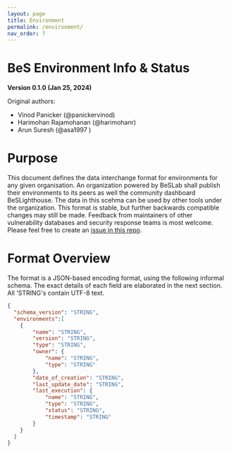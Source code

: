 ```yaml
---
layout: page
title: Environment
permalink: /environment/
nav_order: 7
---
```


# BeS Environment Info & Status

**Version 0.1.0 (Jan 25, 2024)**

Original authors:
- Vinod Panicker (@panickervinod)
- Harimohan Rajamohanan (@harimohanr)
- Arun Suresh (@asa1997 )

# Purpose

This document defines the data interchange format for environments for any given organisation. An organization powered by BeSLab shall publish their environments to its peers as well the community dashboard BeSLighthouse. The data in this scehma can be used by other tools under the organization.
This format is stable, but further backwards compatible changes may still be made.
Feedback from maintainers of other vulnerability databases and security response teams
is most welcome. Please feel free to create an [issue in this repo](https://github.com/Be-Secure/bes-schema/issues/new).

# Format Overview

The format is a JSON-based encoding format, using the following informal schema.
The exact details of each field are elaborated in the next section. All 'STRING's
contain UTF-8 text.

<!-- A JSON Schema for validation is also available
[here](https://github.com/Be-Secure/bes-schema/blob/main/validation/assessment-report-schema-validator.json). -->

<!-- A sample json for your understanding is available
[here](https://be-secure.github.io/bes-schema/example/projects-of-interest-schema-sample.json). -->

```json
{
  "schema_version": "STRING",
  "environments":[
    {
        "name": "STRING",
        "version": "STRING",
        "type": "STRING",
        "owner": {
            "name": "STRING",
            "type": "STRING"
        },
        "date_of_creation": "STRING",
        "last_update_date": "STRING",
        "last_execution": {
            "name": "STRING",
            "type": "STRING",
            "status": "STRING",
            "timestamp": "STRING"
        }
    }
  ]
}
```
